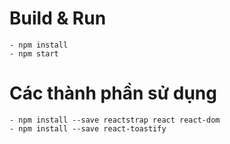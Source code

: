 # Build & Run
    - npm install
    - npm start
# Các thành phần sử dụng
    - npm install --save reactstrap react react-dom
    - npm install --save react-toastify